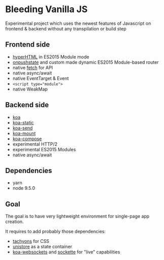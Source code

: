 # Bleeding Vanilla JS

Experimental project which uses the newest features of Javascript on frontend & backend without any transpilation or build step

## Frontend side

- [hyperHTML](https://github.com/WebReflection/hyperHTML) in ES2015 Module mode
- [onpushstate](https://github.com/synaptiko/onpushstate) and custom made dynamic ES2015 Module-based router
- native [fetch](https://developer.mozilla.org/en-US/docs/Web/API/Fetch_API) for API
- native async/await
- native EventTarget & Event
- `<script type="module">`
- native WeakMap

## Backend side

- [koa](http://koajs.com/)
- [koa-static](https://github.com/koajs/static)
- [koa-send](https://github.com/koajs/send)
- [koa-mount](https://github.com/koajs/mount)
- [koa-compose](https://github.com/koajs/compose)
- experimental HTTP/2
- experimental ES2015 Modules
- native async/await

## Dependencies

- yarn
- node 9.5.0

## Goal

The goal is to have very lightweight environment for single-page app creation.

It requires to add probably those dependencies:

- [tachyons](https://github.com/tachyons-css/tachyons) for CSS
- [unistore](https://github.com/developit/unistore) as a state container
- [koa-websockets](https://github.com/kudos/koa-websocket) and [sockette](https://github.com/lukeed/sockette) for "live" capabilities
